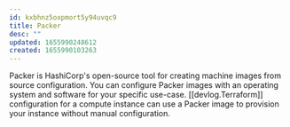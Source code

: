 ```yaml
---
id: kxbhnz5oxpmort5y94uvqc9
title: Packer
desc: ""
updated: 1655990248612
created: 1655990103263
---
```


Packer is HashiCorp's open-source tool for creating machine images from source configuration. You can configure Packer images with an operating system and software for your specific use-case. [[devlog.Terraform]] configuration for a compute instance can use a Packer image to provision your instance without manual configuration.
